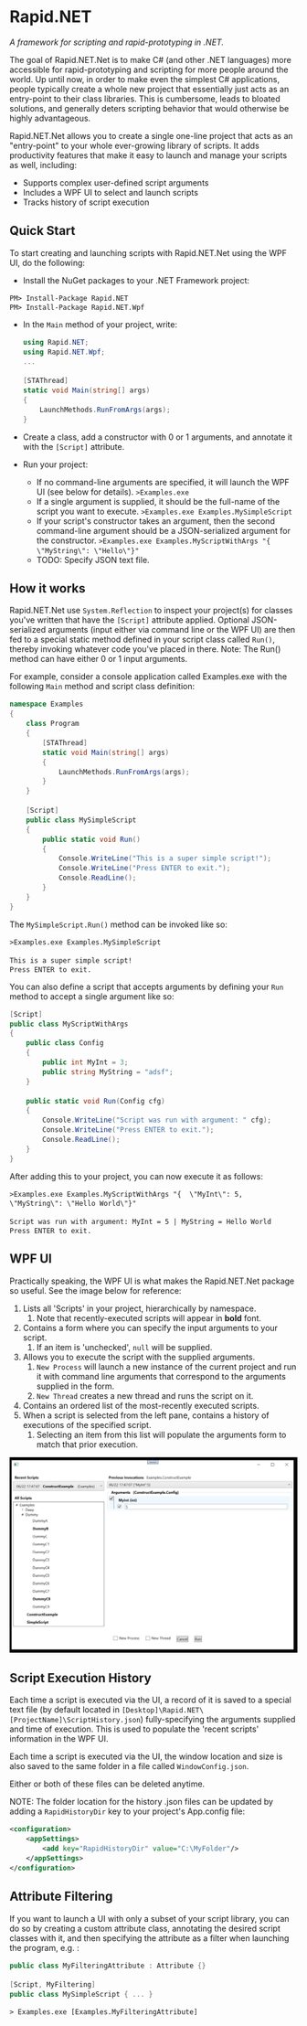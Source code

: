 # Rapid.NET
*A framework for scripting and rapid-prototyping in .NET.*

The goal of Rapid.NET.Net is to make C# (and other .NET languages) more accessible for rapid-prototyping and scripting for more people around the world. Up until now, in order to make even the simplest C# applications, people typically create a whole new project that essentially just acts as an entry-point to their class libraries. This is cumbersome, leads to bloated solutions, and generally deters scripting behavior that would otherwise be highly advantageous.

Rapid.NET.Net allows you to create a single one-line project that acts as an "entry-point" to your whole ever-growing library of scripts. It adds productivity features that make it easy to launch and manage your scripts as well, including:

- Supports complex user-defined script arguments
- Includes a WPF UI to select and launch scripts
- Tracks history of script execution



## Quick Start

To start creating and launching scripts with Rapid.NET.Net using the WPF UI, do the following:

- Install the NuGet packages to your .NET Framework project:


```shell
PM> Install-Package Rapid.NET
PM> Install-Package Rapid.NET.Wpf
```



- In the `Main` method of your project, write:

  ```c#
  using Rapid.NET;
  using Rapid.NET.Wpf;
  ...
      
  [STAThread]
  static void Main(string[] args) 
  {
      LaunchMethods.RunFromArgs(args);
  }
  ```

- Create a class, add a constructor with 0 or 1 arguments, and annotate it with the `[Script]` attribute.

- Run your project:

  -  If no command-line arguments are specified, it will launch the WPF UI (see below for details).
    `>Examples.exe`
  - If a single argument is supplied, it should be the full-name of the script you want to execute. `>Examples.exe Examples.MySimpleScript`
  - If your script's constructor takes an argument, then the second command-line argument should be a JSON-serialized argument for the constructor.
    `>Examples.exe Examples.MyScriptWithArgs "{ \"MyString\": \"Hello\"}"` 
  - TODO: Specify JSON text file.



## How it works

Rapid.NET.Net use `System.Reflection` to inspect your project(s) for classes you've written that have the `[Script]` attribute applied. Optional JSON-serialized arguments (input either via command line or the WPF UI) are then fed to a special static method defined in your script class called `Run()`, thereby invoking whatever code you've placed in there. Note: The Run() method can have either 0 or 1 input arguments.

For example, consider a console application called Examples.exe with the following `Main` method and script class definition:

```C#
namespace Examples 
{
    class Program 
    {        
        [STAThread]
        static void Main(string[] args) 
        {
            LaunchMethods.RunFromArgs(args);
        }
    }
    
	[Script]
    public class MySimpleScript 
    {
        public static void Run() 
        {
            Console.WriteLine("This is a super simple script!");
            Console.WriteLine("Press ENTER to exit.");
            Console.ReadLine();
        }
    }
}
```

The `MySimpleScript.Run()` method can be invoked like so:

```
>Examples.exe Examples.MySimpleScript

This is a super simple script!
Press ENTER to exit.
```

You can also define a script that accepts arguments by defining your `Run` method to accept a single argument like so:

```c#
[Script]
public class MyScriptWithArgs
{
    public class Config
    {
        public int MyInt = 3;
        public string MyString = "adsf";
    }

    public static void Run(Config cfg)
    {
        Console.WriteLine("Script was run with argument: " cfg);
        Console.WriteLine("Press ENTER to exit.");
        Console.ReadLine();
    }
}
```

After adding this to your project, you can now execute it as follows:

```[C#]
>Examples.exe Examples.MyScriptWithArgs "{  \"MyInt\": 5,  \"MyString\": \"Hello World\"}"

Script was run with argument: MyInt = 5 | MyString = Hello World
Press ENTER to exit.
```



## WPF UI

Practically speaking, the WPF UI is what makes the Rapid.NET.Net package so useful. See the image below for reference:

1. Lists all 'Scripts' in your project, hierarchically by namespace. 
   1. Note that recently-executed scripts will appear in **bold** font.
2. Contains a form where you can specify the input arguments to your script.
   1. If an item is 'unchecked', `null` will be supplied.
3. Allows you to execute the script with the supplied arguments.
   1. `New Process` will launch a new instance of the current project and run it with command line arguments that correspond to the arguments supplied in the form. 
   2. `New Thread` creates a new thread and runs the script on it.
4. Contains an ordered list of the most-recently executed scripts.
5. When a script is selected from the left pane, contains a history of executions of the specified script.
   1. Selecting an item from this list will populate the arguments form to match that prior execution.

![test](Resources/UI_Screenshot.PNG "UI Screenshot")



## Script Execution History

Each time a script is executed via the UI, a record of it is saved to a special text file (by default located in `[Desktop]\Rapid.NET\[ProjectName]\ScriptHistory.json`) fully-specifying the arguments supplied and time of execution. This is used to populate the 'recent scripts' information in the WPF UI.

Each time a script is executed via the UI, the window location and size is also saved to the same folder in a file called `WindowConfig.json`. 

Either or both of these files can be deleted anytime.

NOTE: The folder location for the history .json files can be updated by adding a `RapidHistoryDir` key to your project's App.config file:

```xml
<configuration>
	<appSettings>
    	<add key="RapidHistoryDir" value="C:\MyFolder"/>
	</appSettings>
</configuration>
```



## Attribute Filtering

If you want to launch a UI with only a subset of your script library, you can do so by creating a custom attribute class, annotating the desired script classes with it, and then specifying the attribute as a filter when launching the program, e.g. :

```C#
public class MyFilteringAttribute : Attribute {}

[Script, MyFiltering]
public class MySimpleScript { ... }
```



```
> Examples.exe [Examples.MyFilteringAttribute]
```

